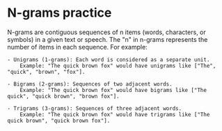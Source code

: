 # N-grams practice 

N-grams are contiguous sequences of n items (words, characters, or symbols) in a given text or speech. The "n" in n-grams represents the number of items in each sequence. For example:

    - Unigrams (1-grams): Each word is considered as a separate unit.
        Example: "The quick brown fox" would have unigrams like ["The", "quick", "brown", "fox"].

    - Bigrams (2-grams): Sequences of two adjacent words.
        Example: "The quick brown fox" would have bigrams like ["The quick", "quick brown", "brown fox"].

    - Trigrams (3-grams): Sequences of three adjacent words.
        Example: "The quick brown fox" would have trigrams like ["The quick brown", "quick brown fox"].
